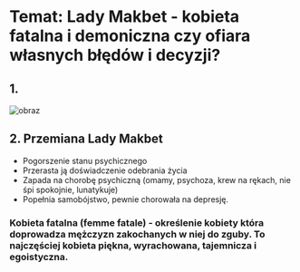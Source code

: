 # Temat: Lady Makbet - kobieta fatalna i demoniczna czy ofiara własnych błędów i decyzji?
## 1. 
![obraz](https://github.com/user-attachments/assets/ab6bc3cf-b482-46ca-8d38-ba67d56bd2be)
## 2. Przemiana Lady Makbet
- Pogorszenie stanu psychicznego
- Przerasta ją doświadczenie odebrania życia
- Zapada na chorobę psychiczną (omamy, psychoza, krew na rękach, nie śpi spokojnie, lunatykuje)
- Popełnia samobójstwo, pewnie chorowała na depresję.
### Kobieta fatalna (femme fatale) - określenie kobiety która doprowadza mężczyzn zakochanych w niej do zguby. To najczęściej kobieta piękna, wyrachowana, tajemnicza i egoistyczna.
